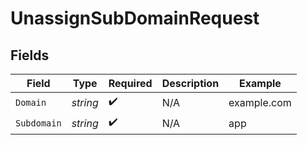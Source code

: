 # UnassignSubDomainRequest


## Fields

| Field              | Type               | Required           | Description        | Example            |
| ------------------ | ------------------ | ------------------ | ------------------ | ------------------ |
| `Domain`           | *string*           | :heavy_check_mark: | N/A                | example.com        |
| `Subdomain`        | *string*           | :heavy_check_mark: | N/A                | app                |